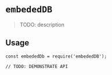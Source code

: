 # `embededDB`

> TODO: description

## Usage

```
const embededDb = require('embededDB');

// TODO: DEMONSTRATE API
```

